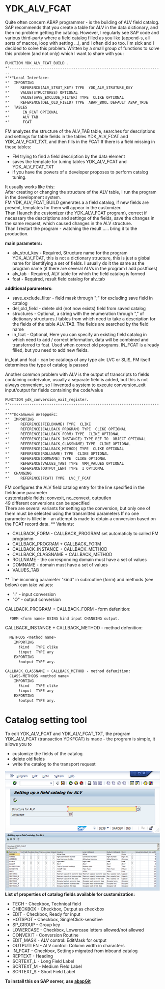 # YDK_ALV_FCAT
Quite often concern ABAP programmer - is the building of ALV field catalog.
SAP recommends that you create a table for ALV in the data dictionary, and then no problem getting the catalog.
However, I regularly see SAP code and various third-party where a field catalog filled as you like (append-s, all sorts of macros, loop with setting ...), and I often did so too. 
I'm sick and I decided to solve this problem.
Written by a small group of functions to solve this problem (and not only) which I want to share with you:

``` abap
FUNCTION YDK_ALV_FCAT_BUILD .
*"----------------------------------------------------------------------
*"*"Local Interface:
*"  IMPORTING
*"     REFERENCE(ALV_STRUT_KEY) TYPE  YDK_ALV_STRUTURE_KEY
*"     VALUE(STRUCTURES) OPTIONAL
*"     VALUE(SAVE_EXCLUDE_FILTER) TYPE  CLIKE OPTIONAL
*"     REFERENCE(DEL_OLD_FIELD) TYPE  ABAP_BOOL DEFAULT ABAP_TRUE
*"  TABLES
*"      IN_FCAT OPTIONAL
*"      ALV_TAB
*"      FCAT
```

FM analyzes the structure of the ALV_TAB table, searches for descriptions and settings for table fields in the tables YDK_ALV_FCAT and YDK_ALV_FCAT_TXT, and then fills in the FCAT
If there is a field missing in these tables: 
* FM trying to find a field description by the data element 
* saves the template for tuning tables YDK_ALV_FCAT and YDK_ALV_FCAT_TXT
* if you have the powers of a developer proposes to perform catalog tuning.

It usually works like this:  
After creating or changing the structure of the ALV table, I run the program in the development system.  
FM YDK_ALV_FCAT_BUILD generates a a field catalog, if new fields are present, templates for them will appear in the customizer.  
Than I launch the customizer (the YDK_ALV_FCAT program), correct if necessary the descriptions and settings of the fields, save the changes in the same request, which caused changes in the ALV structure.  
Than I restart the program - watching the result ..... bring it to the production.

**main parameters:**
* alv_strut_key - Required, Structure name for the program YDK_ALV_FCAT, this is not a dictionary structure, this is just a global name for identifying a set of fields. I usually do it the same as the program name (if there are several ALVs in the program I add postfixes)
* alv_tab - Required, ALV table for which the field catalog is formed
* fcat - Required, result field catalog for alv_tab

**additional parameters:**
* save_exclude_filter - field mask through ";" for excluding save field in catalog
* del_old_field - delete old (not now exists) field from saved catalog
* structures - Optional, a string with the enumeration through “,” of dictionary structures / tables from which need to take a description for the fields of the table ALV_TAB. The fields are searched by the field name
* in_fcat - Optional, Here you can specify an existing field catalog in which need to add / correct information, data will be combined and transferred to fcat. Used when correct old programs. IN_FCAT is already filled, but you need to add new fields.

in_fcat and fcat - can be catalogs of any type alv: LVC or SLIS, FM itself determines the type of catalog is passed

Another common problem with ALV is the output of transcripts to fields containing code/value, usually a separate field is added, but this is not always convenient,
so I invented a system to execute conversion_exit input/output for fields containing the code/value

``` abap
FUNCTION ydk_conversion_exit_register.
*"----------------------------------------------------------------------
*"*"Локальный интерфейс:
*"  IMPORTING
*"     REFERENCE(FIELDNAME) TYPE  CLIKE
*"     REFERENCE(CALLBACK_PROGRAM) TYPE  CLIKE OPTIONAL
*"     REFERENCE(CALLBACK_FORM) TYPE  CLIKE OPTIONAL
*"     REFERENCE(CALLBACK_INSTANCE) TYPE REF TO  OBJECT OPTIONAL
*"     REFERENCE(CALLBACK_CLASSNAME) TYPE  CLIKE OPTIONAL
*"     REFERENCE(CALLBACK_METHOD) TYPE  CLIKE OPTIONAL
*"     REFERENCE(ROLLNAME) TYPE  CLIKE OPTIONAL
*"     REFERENCE(DOMNAME) TYPE  CLIKE OPTIONAL
*"     REFERENCE(VALUES_TAB) TYPE  VRM_VALUES OPTIONAL
*"     REFERENCE(OUTPUT_LEN) TYPE  I OPTIONAL
*"  CHANGING
*"     REFERENCE(FCAT) TYPE  LVC_T_FCAT
```

FM configures the ALV field catalog entry for the line specified in the fieldname parameter  
customizable fields: convexit, no_convext, outputlen  
49 different conversions can be specified  
There are several variants for setting up the conversion, but only one of them must be selected using the transmitted parameters
If no one parameter is filled in - an attempt is made to obtain a conversion based on the FCAT record data.
** Variants:
*   CALLBACK_FORM - CALLBACK_PROGRAM set automaticly to called FM programm
*   CALLBACK_PROGRAM   + CALLBACK_FORM
*   CALLBACK_INSTANCE  + CALLBACK_METHOD
*   CALLBACK_CLASSNAME + CALLBACK_METHOD
*   ROLLNAME - the corresponding domain must have a set of values
*   DOMNAME - domain must have a set of values
*   VALUES_TAB

** The incoming parameter "kind" in subroutine (form) and methods (see below) can take values:
* "I" - input conversion
* "O" - output conversion

CALLBACK_PROGRAM + CALLBACK_FORM - form defenition:
``` abap
  FORM <form name> USING kind input CHANGING output.
```

CALLBACK_INSTANCE + CALLBACK_METHOD - method defenition:
``` abap
  METHODS <method name>
    IMPORTING
      !kind   TYPE clike
      !input  TYPE any
    EXPORTING
      !output TYPE any.
```

``` abap
CALLBACK_CLASSNAME + CALLBACK_METHOD - method defenition:
  CLASS-METHODS <method name>
    IMPORTING
      !kind   TYPE clike
      !input  TYPE any
    EXPORTING
      !output TYPE any.
```

# Catalog setting tool
To edit YDK_ALV_FCAT and YDK_ALV_FCAT_TXT, the program YDK_ALV_FCAT (transaction YDKFCAT) is made - the program is simple, it allows you to 
* customize the fields of the catalog 
* delete old fields
* write the catalog to the transport request

![](ydk_alv_fcat_selection_screen.png)
![](ydk_alv_fcat_program_screen.png)
**List of properties of catalog fields available for customization:**
* TECH - Checkbox, Technical field
* CHECKBOX - Checkbox, Output as checkbox
* EDIT - Checkbox, Ready for input
* HOTSPOT - Checkbox, SingleClick-sensitive
* SP_GROUP - Group key
* LOWERCASE - Checkbox, Lowercase letters allowed/not allowed
* CONVEXIT - Conversion Routine
* EDIT_MASK - ALV control: EditMask for output
* OUTPUTLEN - ALV control: Column width in characters
* IN_FCAT - Checkbox, Settings migrated from inbound catalog
* REPTEXT - Heading
* SCRTEXT_L - Long Field Label
* SCRTEXT_M - Medium Field Label
* SCRTEXT_S - Short Field Label

**To install this on SAP server, use [abapGit](https://docs.abapgit.org/)**
